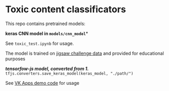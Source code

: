 # Toxic content classificators

This repo contains pretrained models:

**keras CNN model in ```models/cnn_model```***

See ```toxic_test.ipynb``` for usage.

The model is trained on [jigsaw challenge data](https://www.kaggle.com/c/jigsaw-toxic-comment-classification-challenge) and provided for educational purposes

***tensorfow-js model, converted from 1.***
```tfjs.converters.save_keras_model(keras_model, "./path/")```

See [VK Apps demo code](https://github.com/VKCOM/vk-apps-tensorflow-example) for usage
